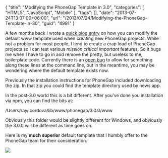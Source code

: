 {
	"title": "Modifying the PhoneGap Template in 3.0",
	"categories": [
		"HTML5",
		"JavaScript",
		"Mobile"
	],
	"tags": [],
	"date": "2013-07-24T13:07:00+06:00",
	"url": "/2013/07/24/Modifying-the-PhoneGap-Template-in-30",
	"guid": "4991"
}

A few months back I wrote a <a href="http://www.raymondcamden.com/index.cfm/2013/1/24/Tip-for-PhoneGap-Users--Modify-the-WWW-template">quick blog entry</a> on how you can modify the default www template used when creating new PhoneGap projects. While not a problem for most people, I tend to create a crap load of PhoneGap projects so I can test various <i>mission critical important</i> features. So it bugs me when I have to go in and remove the pretty, but useless to me, boilerplate code. Currently there is an <a href="https://issues.apache.org/jira/browse/CB-4153">open bug</a> to allow for something along these lines at the command line, but in the meantime, you may be wondering where the default template exists now.
<!--more-->
Previously the installation instructions for PhoneGap included downloading the zip. In that zip you could find the template directory used by news app.

In the post-3.0 world this is a bit different. After you've done you installation via npm, you can find the bits at:

/Users/ray/.cordova/lib/www/phonegap/3.0.0/www

Obviously this folder would be slightly different for Windows, and obviously the 3.0.0 will be different as time goes on. 

Here is my <strong>much superior</strong> default template that I humbly offer to the PhoneGap team for their consideration.


<img src="http://static.raymondcamden.com/images/iOS Simulator Screen shot Jul 24, 2013 12.05.27 PM.png" />